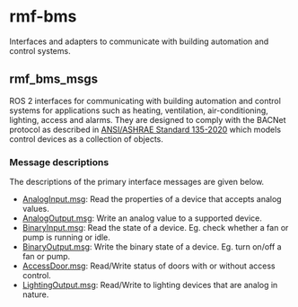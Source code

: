 # rmf-bms

Interfaces and adapters to communicate with building automation and control systems.

## rmf_bms_msgs
ROS 2 interfaces for communicating with building automation and control systems for applications such as heating, ventilation, air-conditioning, lighting, access and alarms. They are designed to comply with the BACNet protocol as described in [ANSI/ASHRAE Standard 135-2020](https://www.ashrae.org/technical-resources/bookstore/bacnet) which models control devices as a collection of objects.

### Message descriptions
The descriptions of the primary interface messages are given below.

* [AnalogInput.msg](rmf_bms_msgs/msg/AnalogInput.msg): Read the properties of a device that accepts analog values.
* [AnalogOutput.msg](rmf_bms_msgs/msg/AnalogOutput.msg): Write an analog value to a supported device.
* [BinaryInput.msg](rmf_bms_msgs/msg/BinaryInput.msg): Read the state of a device. Eg. check whether a fan or pump is running or idle.
* [BinaryOutput.msg](rmf_bms_msgs/msg/BinaryOutput.msg): Write the binary state of a device. Eg. turn on/off a fan or pump.
* [AccessDoor.msg](rmf_bms_msgs/msg/AccessDoor.msg): Read/Write status of doors with or without access control.
* [LightingOutput.msg](rmf_bms_msgs/msg/LightingOutput.msg): Read/Write to lighting devices that are analog in nature.